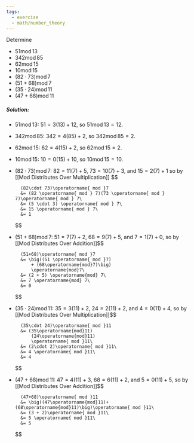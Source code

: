 ```yaml
---
tags:
  - exercise
  - math/number_theory
---
```

Determine
- $51\operatorname{ mod }13$
- $342\operatorname{ mod }85$
- $62\operatorname{ mod }15$
- $10\operatorname{ mod }15$
- $(82\cdot 73)\operatorname{ mod }7$
- $(51+68)\operatorname{ mod }7$
- $(35\cdot 24)\operatorname{ mod }11$
- $(47+68)\operatorname{ mod }11$
##### Solution:
- $51\operatorname{ mod }13$:
	$51 = 3(13) + 12$, so $51\operatorname{ mod }13 = 12$.
- $342\operatorname{ mod }85$:
	$342 = 4(85) + 2$, so $342\operatorname{ mod }85=2$.
- $62\operatorname{ mod }15$:
	$62 = 4(15) + 2$, so $62\operatorname{ mod }15=2$.
- $10\operatorname{ mod }15$:
	$10 = 0(15) + 10$, so $10\operatorname{ mod }15=10$.
- $(82\cdot 73)\operatorname{ mod }7$:
	$82 = 11(7) + 5$, $73=10(7) + 3$, and $15 = 2(7) + 1$ so by [[Mod Distributes Over Multiplication]] $$
	
		(82\cdot 73)\operatorname{ mod }7
		&= (82 \operatorname{ mod } 7)(73 \operatorname{ mod } 7)\operatorname{ mod } 7\
		&= (5 \cdot 3) \operatorname{ mod } 7\
		&= 15 \operatorname{ mod } 7\
		&= 1
	
	$$
- $(51+68)\operatorname{ mod }7$:
	$51 = 7(7) + 2$, $68 = 9(7) + 5$, and $7 = 1(7) + 0$, so by [[Mod Distributes Over Addition]]$$
	
		(51+68)\operatorname{ mod }7
		&= \big((51 \operatorname{ mod }7) 
			+ (68\operatorname{mod}7)\big)
			\operatorname{mod}7\
		&= (2 + 5) \operatorname{mod} 7\
		&= 7 \operatorname{mod} 7\
		&= 0
	
	$$
- $(35\cdot 24)\operatorname{ mod }11$:
	$35=3(11) + 2$, $24 = 2(11) + 2$, and $4=0(11)+4$, so by [[Mod Distributes Over Multiplication]]$$
	
		(35\cdot 24)\operatorname{ mod }11
		&= (35\operatorname{mod}11)
			(24\operatorname{mod}11)
			\operatorname{ mod }11\
		&= (2\cdot 2)\operatorname{ mod }11\
		&= 4 \operatorname{ mod }11\
		&= 4
	
	$$
- $(47+68)\operatorname{ mod }11$:
	$47 = 4(11) + 3$, $68 = 6(11) + 2$, and $5 = 0(11) + 5$, so by [[Mod Distributes Over Addition]]$$
	
		(47+68)\operatorname{ mod }11
		&= \big((47\operatorname{mod}11)+(68\operatorname{mod}11)\big)\operatorname{ mod }11\
		&= (3 + 2)\operatorname{ mod }11\
		&= 5 \operatorname{ mod }11\
		&= 5
	
	$$